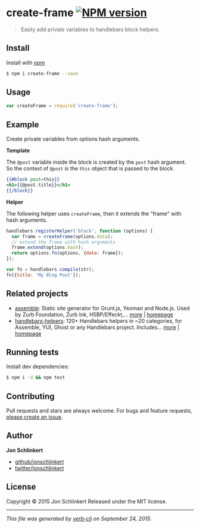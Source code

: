 # create-frame [![NPM version](https://badge.fury.io/js/create-frame.svg)](http://badge.fury.io/js/create-frame)

> Easily add private variables to handlebars block helpers.

## Install

Install with [npm](https://www.npmjs.com/)

```sh
$ npm i create-frame --save
```

## Usage

```js
var createFrame = require('create-frame');
```

## Example

Create private variables from options hash arguments.

**Template**

The `@post` variable inside the block is created by the `post` hash argument. So the context of `@post` is the `this` object that is passed to the block.

```handlebars
{{#block post=this}}
<h1>{{@post.title}}</h1>
{{/block}}
```

**Helper**

The following helper uses `createFrame`, then it extends the "frame" with hash arguments.

```js
handlebars.registerHelper('block', function (options) {
  var frame = createFrame(options.data);
  // extend the frame with hash arguments
  frame.extend(options.hash);
  return options.fn(options, {data: frame});
});

var fn = handlebars.compile(str);
fn({title: 'My Blog Post'});
```

## Related projects

* [assemble](https://www.npmjs.com/package/assemble): Static site generator for Grunt.js, Yeoman and Node.js. Used by Zurb Foundation, Zurb Ink, H5BP/Effeckt,… [more](https://www.npmjs.com/package/assemble) | [homepage](http://assemble.io)
* [handlebars-helpers](https://www.npmjs.com/package/handlebars-helpers): 120+ Handlebars helpers in ~20 categories, for Assemble, YUI, Ghost or any Handlebars project. Includes… [more](https://www.npmjs.com/package/handlebars-helpers) | [homepage](https://github.com/assemble/handlebars-helpers)

## Running tests

Install dev dependencies:

```sh
$ npm i -d && npm test
```

## Contributing

Pull requests and stars are always welcome. For bugs and feature requests, [please create an issue](https://github.com/jonschlinkert/create-frame/issues/new).

## Author

**Jon Schlinkert**

+ [github/jonschlinkert](https://github.com/jonschlinkert)
+ [twitter/jonschlinkert](http://twitter.com/jonschlinkert)

## License

Copyright © 2015 Jon Schlinkert
Released under the MIT license.

***

_This file was generated by [verb-cli](https://github.com/assemble/verb-cli) on September 24, 2015._